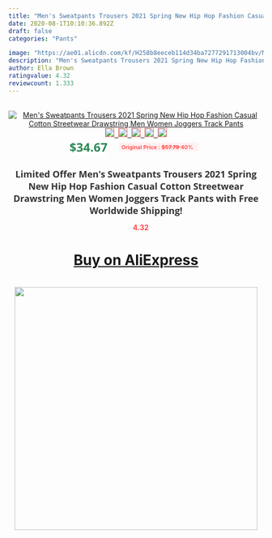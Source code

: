 ```yaml
---
title: "Men's Sweatpants Trousers 2021 Spring New Hip Hop Fashion Casual Cotton Streetwear Drawstring Men Women Joggers Track Pants"
date: 2020-08-1T10:10:36.892Z
draft: false
categories: "Pants"

image: "https://ae01.alicdn.com/kf/H258b8eeceb114d34ba7277291713004bv/Men-s-Sweatpants-Trousers-2021-Spring-New-Hip-Hop-Fashion-Casual-Cotton-Streetwear-Drawstring-Men-Women.jpg"
description: "Men's Sweatpants Trousers 2021 Spring New Hip Hop Fashion Casual Cotton Streetwear Drawstring Men Women Joggers Track Pants"
author: Ella Brown
ratingvalue: 4.32
reviewcount: 1.333
---
```

<br>
<div style="text-align: center;">
<a href="https://s.click.aliexpress.com/e/_AFWqqt" target="_blank" rel="nofollow noopener noreferrer"><img alt="Men's Sweatpants Trousers 2021 Spring New Hip Hop Fashion Casual Cotton Streetwear Drawstring Men Women Joggers Track Pants" class="magnifier-image" src="https://ae01.alicdn.com/kf/H258b8eeceb114d34ba7277291713004bv/Men-s-Sweatpants-Trousers-2021-Spring-New-Hip-Hop-Fashion-Casual-Cotton-Streetwear-Drawstring-Men-Women.jpg_640x640.jpg">
<br>
<img style="border:1px solid salmon" src="https://ae01.alicdn.com/kf/H258b8eeceb114d34ba7277291713004bv/Men-s-Sweatpants-Trousers-2021-Spring-New-Hip-Hop-Fashion-Casual-Cotton-Streetwear-Drawstring-Men-Women.jpg_120x120.jpg">&nbsp;&nbsp;<img style="border:1px solid salmon" src="https://ae01.alicdn.com/kf/He4faa4ab938e4d63ba2c47160f3e6f1b8/Men-s-Sweatpants-Trousers-2021-Spring-New-Hip-Hop-Fashion-Casual-Cotton-Streetwear-Drawstring-Men-Women.jpg_120x120.jpg">&nbsp;&nbsp;<img style="border:1px solid salmon" src="https://ae01.alicdn.com/kf/H54a2b8ec5df34dd5a9e8725028863626Z/Men-s-Sweatpants-Trousers-2021-Spring-New-Hip-Hop-Fashion-Casual-Cotton-Streetwear-Drawstring-Men-Women.jpg_120x120.jpg">&nbsp;&nbsp;<img style="border:1px solid salmon" src="https://ae01.alicdn.com/kf/He5960fdd5b6a49f6a76105e6bc7f1a39e/Men-s-Sweatpants-Trousers-2021-Spring-New-Hip-Hop-Fashion-Casual-Cotton-Streetwear-Drawstring-Men-Women.jpg_120x120.jpg">&nbsp;&nbsp;<img style="border:1px solid salmon" src="https://ae01.alicdn.com/kf/H74457555e08e45b68f9bec3f89bd728bO/Men-s-Sweatpants-Trousers-2021-Spring-New-Hip-Hop-Fashion-Casual-Cotton-Streetwear-Drawstring-Men-Women.jpg_120x120.jpg"></a></div><br0>
<div style="text-align: center;"><span style="background-color: white; border: 0px; box-sizing: border-box; color: seagreen; display: inline-block; font-family: &quot;open sans&quot; , &quot;arial&quot; , &quot;helvetica&quot; , sans-serif , &quot;heiti&quot;; font-size: 24px; font-stretch: inherit; font-weight: 700; line-height: inherit; margin: 0px 10px 0px 0px; padding: 0px; vertical-align: middle;">$34.67 </span>
<span style="background: rgb(255 , 241 , 241); border-radius: 3px; border: 0px; box-sizing: border-box; color: #ff4747; display: inline-block; font-family: inherit; font-size: 12px; font-stretch: inherit; font-style: inherit; font-variant: inherit; font-weight: 600; line-height: inherit; margin: 0px; padding: 2px 5px; transform: scale(0.9); vertical-align: middle;">Original Price : <b style="text-decoration: line-through;">$57.79 </b> 40%&nbsp;&nbsp;</span></div>
<h1 style="color: #333333; display: inline-block; font-family: &quot;open sans&quot; , &quot;arial&quot; , &quot;helvetica&quot; , sans-serif , &quot;heiti&quot;; font-size: 18px; font-stretch: inherit; font-weight: 700; text-align: center;">Limited Offer Men's Sweatpants Trousers 2021 Spring New Hip Hop Fashion Casual Cotton Streetwear Drawstring Men Women Joggers Track Pants with Free Worldwide Shipping!</h1>
<div style="color: #ff4747; text-align: center;">
<img src="https://4.bp.blogspot.com/-M0ZcTcb-5uY/XleCXlxnR4I/AAAAAAAAAEc/OrjgMkXV1oMQFaCRZj5HQwOCBcu3w1FegCPcBGAYYCw/s1600/star.png" style="height: 15px;">&nbsp;<b>4.32</b></div>
<div class="button_cont" align="center"><a class="buynow_a" href="https://s.click.aliexpress.com/e/_AFWqqt" target="_blank" rel="nofollow noopener noreferrer"><H1>Buy on AliExpress</H1></a></div><br>
<div class="separator" style="clear: both; text-align: center;">
<img src="https://lh3.googleusercontent.com/-pTy5HemUv9M/XlePHvY0dAI/AAAAAAAAAE4/0nX5iRUoIWY8eMW9Dpxeirr157OZliDIgCLcBGAsYHQ/s1600/badge.gif" width="480">
</div>
